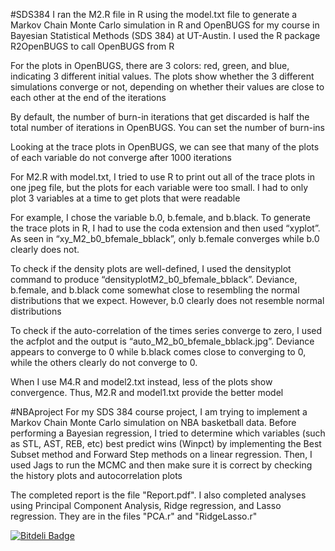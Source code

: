 #SDS384
I ran the M2.R file in R using the model.txt file to generate a Markov Chain Monte Carlo simulation in R and OpenBUGS for my course in Bayesian Statistical Methods (SDS 384) at UT-Austin. I used the R package R2OpenBUGS to call OpenBUGS from R

For the plots in OpenBUGS, there are 3 colors: red, green, and blue, indicating 3 different initial values. The plots show whether the 3 different simulations converge or not, depending on whether their values are close to each other at the end of the iterations

By default, the number of burn-in iterations that get discarded is half the total number of iterations in OpenBUGS. You can set the number of burn-ins


Looking at the trace plots in OpenBUGS, we can see that many of the plots of each variable do not converge after 1000 iterations

For M2.R with model.txt, I tried to use R to print out all of the trace plots in one jpeg file, but the plots for each variable were too small. I had to only plot 3 variables at a time to get plots that were readable

For example, I chose the variable b.0, b.female, and b.black. To generate the trace plots in R, I had to use the coda extension and then used “xyplot”. As seen in “xy_M2_b0_bfemale_bblack”, only b.female converges while b.0 clearly does not.

To check if the density plots are well-defined, I used the densityplot command to produce “densityplotM2_b0_bfemale_bblack”. Deviance, b.female, and b.black come somewhat close to resembling the normal distributions that we expect. However, b.0 clearly does not resemble normal distributions

To check if the auto-correlation of the times series converge to zero, I used the acfplot and the output is “auto_M2_b0_bfemale_bblack.jpg”. Deviance appears to converge to 0 while b.black comes close to converging to 0, while the others clearly do not converge to 0.

When I use M4.R and model2.txt instead, less of the plots show convergence. Thus, M2.R and model1.txt provide the better model


#NBAproject
For my SDS 384 course project, I am trying to implement a Markov Chain Monte Carlo simulation on NBA basketball data. Before performing a Bayesian regression, I tried to determine which variables (such as STL, AST, REB, etc) best predict wins (Winpct) by implementing the Best Subset method and Forward Step methods on a linear regression. Then, I used Jags to run the MCMC and then make sure it is correct by checking the history plots and autocorrelation plots

The completed report is the file "Report.pdf". I also completed analyses using Principal Component Analysis, Ridge regression, and Lasso regression. They are in the files "PCA.r" and "RidgeLasso.r"

[![Bitdeli Badge](https://d2weczhvl823v0.cloudfront.net/jk34/bayes_markovchainmontecarlo_sds384/trend.png)](https://bitdeli.com/free "Bitdeli Badge")

